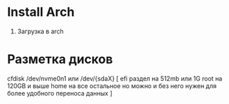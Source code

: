 <h1>
  Install Arch
</h1>

1. Загрузка в arch

<h1>
    Разметка дисков
</h1>

cfdisk /dev/nvme0n1 или /dev/{sdaX}
[
efi раздел на 512mb или 1G
root на 120GB и выше
home на все остальное но можно и без него нужен для более удобного переноса данных
]
